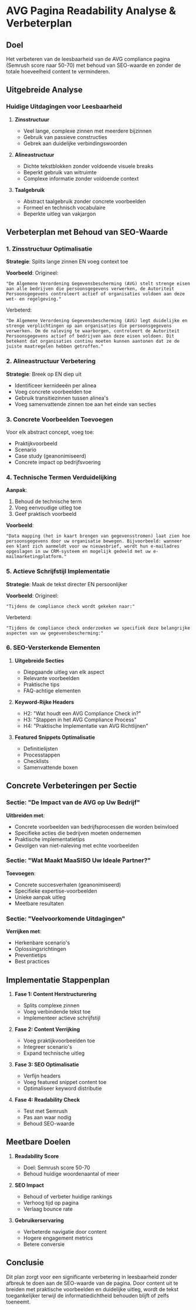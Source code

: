 # AVG Pagina Readability Analyse & Verbeterplan

## Doel
Het verbeteren van de leesbaarheid van de AVG compliance pagina (Semrush score naar 50-70) met behoud van SEO-waarde en zonder de totale hoeveelheid content te verminderen.

## Uitgebreide Analyse

### Huidige Uitdagingen voor Leesbaarheid

1. **Zinsstructuur**
   - Veel lange, complexe zinnen met meerdere bijzinnen
   - Gebruik van passieve constructies
   - Gebrek aan duidelijke verbindingswoorden

2. **Alineastructuur**
   - Dichte tekstblokken zonder voldoende visuele breaks
   - Beperkt gebruik van witruimte
   - Complexe informatie zonder voldoende context

3. **Taalgebruik**
   - Abstract taalgebruik zonder concrete voorbeelden
   - Formeel en technisch vocabulaire
   - Beperkte uitleg van vakjargon

## Verbeterplan met Behoud van SEO-Waarde

### 1. Zinsstructuur Optimalisatie
**Strategie**: Splits lange zinnen EN voeg context toe

**Voorbeeld**:
Origineel:
```
"De Algemene Verordening Gegevensbescherming (AVG) stelt strenge eisen aan alle bedrijven die persoonsgegevens verwerken, de Autoriteit Persoonsgegevens controleert actief of organisaties voldoen aan deze wet- en regelgeving."
```

Verbeterd:
```
"De Algemene Verordening Gegevensbescherming (AVG) legt duidelijke en strenge verplichtingen op aan organisaties die persoonsgegevens verwerken. Om de naleving te waarborgen, controleert de Autoriteit Persoonsgegevens actief of bedrijven aan deze eisen voldoen. Dit betekent dat organisaties continu moeten kunnen aantonen dat ze de juiste maatregelen hebben getroffen."
```

### 2. Alineastructuur Verbetering
**Strategie**: Breek op EN diep uit

- Identificeer kernideeën per alinea
- Voeg concrete voorbeelden toe
- Gebruik transitiezinnen tussen alinea's
- Voeg samenvattende zinnen toe aan het einde van secties

### 3. Concrete Voorbeelden Toevoegen
Voor elk abstract concept, voeg toe:
- Praktijkvoorbeeld
- Scenario
- Case study (geanonimiseerd)
- Concrete impact op bedrijfsvoering

### 4. Technische Termen Verduidelijking
**Aanpak**:
1. Behoud de technische term
2. Voeg eenvoudige uitleg toe
3. Geef praktisch voorbeeld

**Voorbeeld**:
```
"Data mapping (het in kaart brengen van gegevensstromen) laat zien hoe persoonsgegevens door uw organisatie bewegen. Bijvoorbeeld: wanneer een klant zich aanmeldt voor uw nieuwsbrief, wordt hun e-mailadres opgeslagen in uw CRM-systeem en mogelijk gedeeld met uw e-mailmarketingplatform."
```

### 5. Actieve Schrijfstijl Implementatie
**Strategie**: Maak de tekst directer EN persoonlijker

**Voorbeeld**:
Origineel:
```
"Tijdens de compliance check wordt gekeken naar:"
```

Verbeterd:
```
"Tijdens de compliance check onderzoeken we specifiek deze belangrijke aspecten van uw gegevensbescherming:"
```

### 6. SEO-Versterkende Elementen

1. **Uitgebreide Secties**
   - Diepgaande uitleg van elk aspect
   - Relevante voorbeelden
   - Praktische tips
   - FAQ-achtige elementen

2. **Keyword-Rijke Headers**
   - H2: "Wat houdt een AVG Compliance Check in?"
   - H3: "Stappen in het AVG Compliance Process"
   - H4: "Praktische Implementatie van AVG Richtlijnen"

3. **Featured Snippets Optimalisatie**
   - Definitielijsten
   - Processtappen
   - Checklists
   - Samenvattende boxen

## Concrete Verbeteringen per Sectie

### Sectie: "De Impact van de AVG op Uw Bedrijf"
**Uitbreiden met**:
- Concrete voorbeelden van bedrijfsprocessen die worden beïnvloed
- Specifieke acties die bedrijven moeten ondernemen
- Praktische implementatietips
- Gevolgen van niet-naleving met echte voorbeelden

### Sectie: "Wat Maakt MaaSISO Uw Ideale Partner?"
**Toevoegen**:
- Concrete succesverhalen (geanonimiseerd)
- Specifieke expertise-voorbeelden
- Unieke aanpak uitleg
- Meetbare resultaten

### Sectie: "Veelvoorkomende Uitdagingen"
**Verrijken met**:
- Herkenbare scenario's
- Oplossingsrichtingen
- Preventietips
- Best practices

## Implementatie Stappenplan

1. **Fase 1: Content Herstructurering**
   - Splits complexe zinnen
   - Voeg verbindende tekst toe
   - Implementeer actieve schrijfstijl

2. **Fase 2: Content Verrijking**
   - Voeg praktijkvoorbeelden toe
   - Integreer scenario's
   - Expand technische uitleg

3. **Fase 3: SEO Optimalisatie**
   - Verfijn headers
   - Voeg featured snippet content toe
   - Optimaliseer keyword distributie

4. **Fase 4: Readability Check**
   - Test met Semrush
   - Pas aan waar nodig
   - Behoud SEO-waarde

## Meetbare Doelen

1. **Readability Score**
   - Doel: Semrush score 50-70
   - Behoud huidige woordenaantal of meer

2. **SEO Impact**
   - Behoud of verbeter huidige rankings
   - Verhoog tijd op pagina
   - Verlaag bounce rate

3. **Gebruikerservaring**
   - Verbeterde navigatie door content
   - Hogere engagement metrics
   - Betere conversie

## Conclusie
Dit plan zorgt voor een significante verbetering in leesbaarheid zonder afbreuk te doen aan de SEO-waarde van de pagina. Door content uit te breiden met praktische voorbeelden en duidelijke uitleg, wordt de tekst toegankelijker terwijl de informatiedichtheid behouden blijft of zelfs toeneemt.
